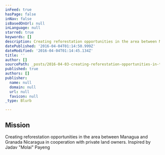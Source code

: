 ```yaml
---
inFeed: true
hasPage: false
inNav: false
isBasedOnUrl: null
inLanguage: null
starred: true
keywords: []
description: Creating reforestation opportunities in the area between Managua and Granada Nicaragua in cooperation with private land owners. Inspired by Jadav “Molai” Payeng
datePublished: '2016-04-04T01:14:50.999Z'
dateModified: '2016-04-04T01:14:45.134Z'
title: ''
author: []
sourcePath: _posts/2016-04-03-creating-reforestation-opportunities-in-the-area-between-man.md
published: true
authors: []
publisher:
  name: null
  domain: null
  url: null
  favicon: null
_type: Blurb

---
```

## Mission

Creating reforestation opportunities in the area between Managua and Granada Nicaragua in cooperation with private land owners. Inspired by Jadav "Molai" Payeng